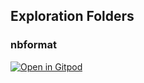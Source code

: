 ## Exploration Folders

### nbformat
[![Open in Gitpod](https://gitpod.io/button/open-in-gitpod.svg)](https://gitpod.io/#https://github.com/<your-repo>/tree/main/nbformat?GITPOD_WORKDIR=nbformat)
